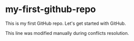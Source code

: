 # my-first-github-repo
This is my first GitHub repo. Let's get started with GitHub.

This line was modified manually during conflicts resolution.
